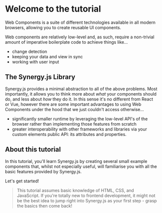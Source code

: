 # Welcome to the tutorial

Web Components is a suite of different technologies available in all modern browsers, allowing you to create reusable UI components.

Web components are relatively low-level and, as such, require a non-trivial amount of imperative boilerplate code to achieve things like...

- change detection
- keeping your data and view in sync
- working with user input

## The Synergy.js Library

Synergy.js provides a minimal abstraction to all of the above problems. Most importantly, it allows you to think more about _what_ your components should do, and less about _how_ they do it. In this sense it's no different from React or Vue, however there are some important advantages to using Web Components under the hood that we just couldn't access otherwise...

- significantly smaller runtime by leveraging the low-level API's of the browser rather than implementing those features from scratch
- greater interoperability with other frameworks and libraries via your custom elements public API: its attributes and properties.

## About this tutorial

In this tutorial, you'll learn Synergy.js by creating several small example components that, whilst not especially useful, will familiarise you with all the basic features provided by Synergy.js.

Let's get started!

> This tutorial assumes basic knowledge of HTML, CSS, and JavaScript. If you're totally new to frontend development, it might not be the best idea to jump right into Synergy.js as your first step - grasp the basics then come back!
